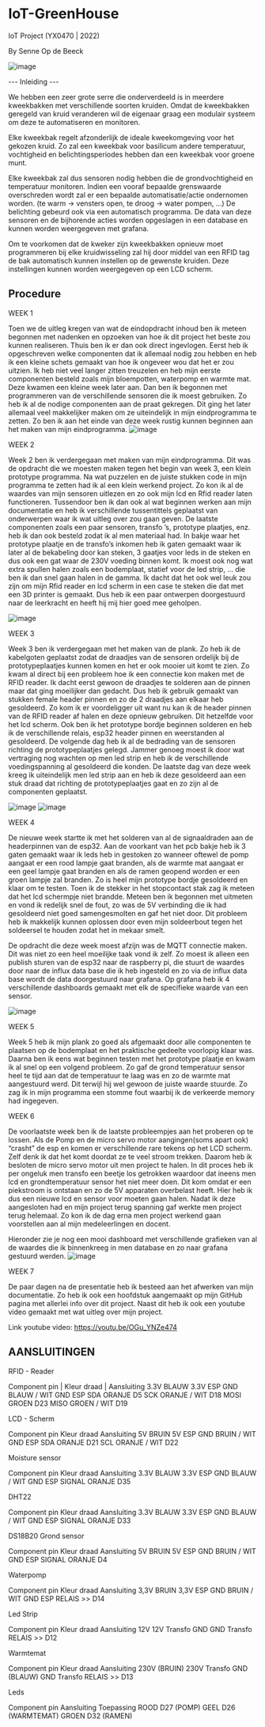 # IoT-GreenHouse

IoT Project (YX0470 | 2022)

By Senne Op de Beeck


![image](https://user-images.githubusercontent.com/100275526/171277205-1b145003-5639-4eae-8c50-a66960d09802.png)


--- Inleiding ---

We hebben een zeer grote serre die onderverdeeld is in meerdere kweekbakken met verschillende soorten kruiden. Omdat de kweekbakken geregeld van kruid veranderen wil de eigenaar graag een modulair systeem om deze te automatiseren en monitoren.

Elke kweekbak regelt afzonderlijk de ideale kweekomgeving voor het gekozen kruid. Zo zal een kweekbak voor basilicum andere temperatuur, vochtigheid en belichtingsperiodes hebben dan een kweekbak voor groene munt. 

Elke kweekbak zal dus sensoren nodig hebben die de grondvochtigheid en temperatuur monitoren. Indien een vooraf bepaalde grenswaarde overschreden wordt zal er een bepaalde automatisatie/actie ondernomen worden. (te warm -> vensters open, te droog -> water pompen, ...)  De belichting gebeurd ook via een automatisch programma. 
De data van deze sensoren en de bijhorende acties worden opgeslagen in een database en kunnen 
worden weergegeven met grafana. 

Om te voorkomen dat de kweker zijn kweekbakken opnieuw moet programmeren bij elke kruidwisseling zal hij door middel van een RFID tag de bak automatisch kunnen instellen op de gewenste kruiden. Deze instellingen kunnen worden weergegeven op een LCD scherm.


Procedure
-----------------------------------------------------------------------------------------------------------------------------------------------------------------------
WEEK 1

Toen we de uitleg kregen van wat de eindopdracht inhoud ben ik meteen begonnen met nadenken en opzoeken van hoe ik dit project het beste zou kunnen realiseren. Thuis ben ik er dan ook direct ingevlogen. Eerst heb ik opgeschreven welke componenten dat ik allemaal nodig zou hebben en heb ik een kleine schets gemaakt van hoe ik ongeveer wou dat het er zou uitzien. 
Ik heb niet veel langer zitten treuzelen en heb mijn eerste componenten besteld zoals mijn bloempotten, waterpomp en warmte mat. Deze kwamen een kleine week later aan. Dan ben ik begonnen met programmeren van de verschillende sensoren die ik moest gebruiken. Zo heb ik al de nodige componenten aan de praat gekregen. Dit ging het later allemaal veel makkelijker maken om ze uiteindelijk in mijn eindprogramma te zetten. Zo ben ik aan het einde van deze week rustig kunnen beginnen aan het maken van mijn eindprogramma. ![image](https://user-images.githubusercontent.com/100275526/170356357-856b8fe1-6f5e-4b42-b18d-e174c75eb2d0.png)


WEEK 2

Week 2 ben ik verdergegaan met maken van mijn eindprogramma. Dit was de opdracht die we moesten maken tegen het begin van week 3, een klein prototype programma. Na wat puzzelen en de juiste stukken code in mijn programma te zetten had ik al een klein werkend project. Zo kon ik al de waardes van mijn sensoren uitlezen en zo ook mijn lcd en Rfid reader laten functioneren.
Tussendoor ben ik dan ook al wat beginnen werken aan mijn documentatie en heb ik verschillende tussentittels geplaatst van onderwerpen waar ik wat uitleg over zou gaan geven. De laatste componenten zoals een paar sensoren, transfo ’s, prototype plaatjes, enz. heb ik dan ook besteld zodat ik al men materiaal had.
In bakje waar het prototype plaatje en de transfo’s inkomen heb ik gaten gemaakt waar ik later al de bekabeling door kan steken, 3 gaatjes voor leds in de steken en dus ook een gat waar de 230V voeding binnen komt. Ik moest ook nog wat extra spullen halen zoals een bodemplaat, statief voor de led strip, … die ben ik dan snel gaan halen in de gamma. 
Ik dacht dat het ook wel leuk zou zijn om mijn Rfid reader en lcd scherm in een case te steken die dat met een 3D printer is gemaakt. Dus heb ik een paar ontwerpen doorgestuurd naar de leerkracht en heeft hij mij hier goed mee geholpen.

![image](https://user-images.githubusercontent.com/100275526/171844006-f3ad1be3-768d-4340-9787-576edbba359c.png)


WEEK 3

Week 3 ben ik verdergegaan met het maken van de plank. Zo heb ik de kabelgoten geplaatst zodat de draadjes van de sensoren ordelijk bij de prototypeplaatjes kunnen komen en het er ook mooier uit komt te zien. Zo kwam al direct bij een probleem hoe ik een connectie kon maken met de RFID reader. Ik dacht eerst gewoon de draadjes te solderen aan de pinnen maar dat ging moeilijker dan gedacht. Dus heb ik gebruik gemaakt van stukken female header pinnen en zo de 2 draadjes aan elkaar heb gesoldeerd. Zo kom ik er voordeligger uit want nu kan ik de header pinnen van de RFID reader af halen en deze opnieuw gebruiken. 
Dit hetzelfde voor het lcd scherm. Ook ben ik het prototype bordje beginnen solderen en heb ik de verschillende relais, esp32 header pinnen en weerstanden al gesoldeerd. 
De volgende dag heb ik al de bedrading van de sensoren richting de prototypeplaatjes gelegd. Jammer genoeg moest ik door wat vertraging nog wachten op men led strip en heb ik de verschillende voedingspanning al gesoldeerd die konden. De laatste dag van deze week kreeg ik uiteindelijk men led strip aan en heb ik deze gesoldeerd aan een stuk draad dat richting de prototypeplaatjes gaat en zo zijn al de componenten geplaatst. 

![image](https://user-images.githubusercontent.com/100275526/171844046-e7a1d191-1748-4a8d-842e-ecb6da7db3da.png)
![image](https://user-images.githubusercontent.com/100275526/171844056-13899954-08f4-4521-95e2-1985fe1e6f00.png)



WEEK 4

De nieuwe week startte ik met het solderen van al de signaaldraden aan de headerpinnen van de esp32. Aan de voorkant van het pcb bakje heb ik 3 gaten gemaakt waar ik leds heb in gestoken zo wanneer oftewel de pomp aangaat er een rood lampje gaat branden, als de warmte mat aangaat er een geel lampje gaat branden en als de ramen geopend worden er een groen lampje zal branden. Zo is heel mijn prototype bordje gesoldeerd en klaar om te testen. Toen ik de stekker in het stopcontact stak zag ik meteen dat het lcd schermpje niet brandde. Meteen ben ik begonnen met uitmeten en vond ik redelijk snel de fout, zo was de 5V verbinding die ik had gesoldeerd niet goed samengesmolten en gaf het niet door. Dit probleem heb ik makkelijk kunnen oplossen door even mijn soldeerbout tegen het soldeersel te houden zodat het in mekaar smelt.

De opdracht die deze week moest afzijn was de MQTT connectie maken. Dit was niet zo een heel moeilijke taak vond ik zelf. Zo moest ik alleen een publish sturen van de esp32 naar de raspberry pi, die stuurt de waardes door naar de influx data base die ik heb ingesteld en zo via de influx data base wordt de data doorgestuurd naar grafana. Op grafana heb ik 4 verschillende dashboards gemaakt met elk de specifieke waarde van een sensor.

![image](https://user-images.githubusercontent.com/100275526/171844083-981cd1b9-fb2c-4e03-9482-ffcc521be2d0.png)


WEEK 5

Week 5 heb ik mijn plank zo goed als afgemaakt door alle componenten te plaatsen op de bodemplaat en het praktische gedeelte voorlopig klaar was. Daarna ben ik eens wat beginnen testen met het prototype plaatje en kwam ik al snel op een volgend probleem. Zo gaf de grond temperatuur sensor heel te tijd aan dat de temperatuur te laag was en zo de warmte mat aangestuurd werd. Dit terwijl hij wel gewoon de juiste waarde stuurde. Zo zag ik in mijn programma een stomme fout waarbij ik de verkeerde memory had ingegeven. 


WEEK 6

De voorlaatste week ben ik de laatste probleempjes aan het proberen op te lossen. Als de Pomp en de micro servo motor aangingen(soms apart ook) “crasht” de esp en komen er verschillende rare tekens op het LCD scherm. Zelf denk ik dat het komt doordat ze te veel stroom trekken. Daarom heb ik besloten de micro servo motor uit men project te halen. In dit proces heb ik per ongeluk men transfo een beetje los getrokken waardoor dat ineens men lcd en grondtemperatuur sensor het niet meer doen. Dit kom omdat er een piekstroom is ontstaan en zo de 5V apparaten overbelast heeft. Hier heb ik dus een nieuwe lcd en sensor voor moeten gaan halen. Nadat ik deze aangesloten had en mijn project terug spanning gaf werkte men project terug helemaal. Zo kon ik de dag erna men project werkend gaan voorstellen aan al mijn medeleerlingen en docent.

Hieronder zie je nog een mooi dashboard met verschillende grafieken van al de waardes die ik binnenkreeg in men database en zo naar grafana gestuurd werden.
![image](https://user-images.githubusercontent.com/100275526/171844117-7222ab80-b68c-4428-b68e-81425a950e9f.png)


WEEK 7

De paar dagen na de presentatie heb ik besteed aan het afwerken van mijn documentatie. Zo heb ik ook een hoofdstuk aangemaakt op mijn GitHub pagina met allerlei info over dit project. Naast dit heb ik ook een youtube video gemaakt met wat uitleg over mijn project.

Link youtube video: https://youtu.be/OGu_YNZe474


AANSLUITINGEN
-----------------------------------------------------------------------------------------------------------------------------------------------------------------------

RFID - Reader

Component pin	| Kleur draad	| Aansluiting
3.3V	BLAUW	          3.3V ESP
GND	  BLAUW / WIT	    GND ESP
SDA  	ORANJE	        D5
SCK	  ORANJE / WIT	  D18
MOSI	GROEN	          D23
MISO	GROEN / WIT	    D19



LCD - Scherm

Component pin	Kleur draad	Aansluiting
5V	BRUIN	5V ESP
GND	BRUIN / WIT	GND ESP
SDA	ORANJE	D21
SCL	ORANJE / WIT	D22



Moisture sensor

Component pin	Kleur draad	Aansluiting
3.3V	BLAUW	3.3V ESP
GND	BLAUW / WIT	GND ESP
SIGNAL	ORANJE	D35



DHT22

Component pin	Kleur draad	Aansluiting
3.3V	BLAUW	3.3V ESP
GND	BLAUW / WIT	GND ESP
SIGNAL	ORANJE	D33



DS18B20 Grond sensor

Component pin	Kleur draad	Aansluiting
5V	BRUIN	5V ESP
GND	BRUIN / WIT	GND ESP
SIGNAL	ORANJE	D4



Waterpomp

Component pin	Kleur draad	Aansluiting
3,3V	BRUIN	3,3V ESP
GND	BRUIN / WIT	GND ESP
RELAIS	>>	D14



Led Strip

Component pin	Kleur draad	Aansluiting
12V		12V Transfo
GND		GND Transfo
RELAIS	>>	D12



Warmtemat

Component pin	Kleur draad	Aansluiting
230V	(BRUIN)	230V Transfo
GND	(BLAUW)	GND Transfo
RELAIS	>>	D13



Leds

Component pin	Aansluiting	Toepassing
ROOD	D27	(POMP)
GEEL	D26	(WARMTEMAT)
GROEN	D32	(RAMEN)






